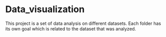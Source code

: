 # Data_visualization

This project is a set of data analysis on different datasets. Each folder has its own goal which is related to the dataset that was analyzed.



